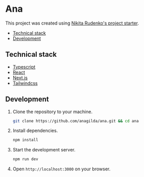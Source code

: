 # Ana

This project was created using [Nikita Rudenko's project starter](https://github.com/nikita-rudenko/nextjs-starter).

* [Technical stack](#technical-stack)
* [Development](#development)

## Technical stack

* [Typescript](https://www.typescriptlang.org/)
* [React](https://reactjs.org/)
* [Next.js](https://nextjs.org/)
* [Tailwindcss](https://tailwindcss.com/)

## Development

1. Clone the repository to your machine.

    ```bash
    git clone https://github.com/anagilda/ana.git && cd ana
    ```

2. Install dependencies.

    ```bash
    npm install
    ```

3. Start the development server.

    ```bash
    npm run dev
    ```

4. Open `http://localhost:3000` on your browser.
